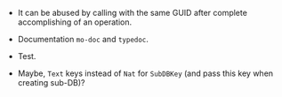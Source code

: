 - It can be abused by calling with the same GUID after complete accomplishing
  of an operation.

- Documentation `mo-doc` and `typedoc`.

- Test.

- Maybe, `Text` keys instead of `Nat` for `SubDBKey` (and pass this key when creating sub-DB)?